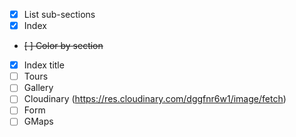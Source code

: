 - [x] List sub-sections
- [x] Index
- ~~[ ] Color by section~~
- [x] Index title
- [ ] Tours
- [ ] Gallery
- [ ] Cloudinary (https://res.cloudinary.com/dggfnr6w1/image/fetch)
- [ ] Form
- [ ] GMaps
